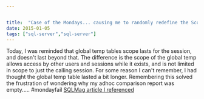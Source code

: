```yaml
---


title:  "Case of the Mondays... causing me to randomly redefine the Scope of Global temp tables"
date: 2015-01-05
tags: ["sql-server","sql-server"]
---
```


Today, I was reminded that global temp tables scope lasts for the session, and doesn't last beyond that. The difference is the scope of the global temp allows access by other users and sessions while it exists, and is not limited in scope to just the calling session. For some reason I can't remember, I had thought the global temp table lasted a bit longer. Remembering this solved the frustration of wondering why my adhoc comparison report was empty..... #mondayfail [SQLMag article I referenced](http://goo.gl/FCs8lv)

